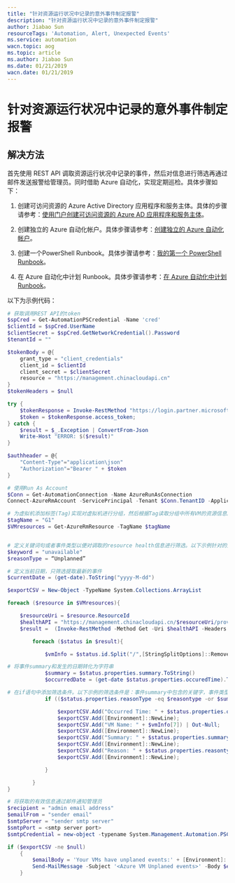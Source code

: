 ```yaml
---
title: "针对资源运行状况中记录的意外事件制定报警"
description: "针对资源运行状况中记录的意外事件制定报警"
author: Jiabao Sun
resourceTags: 'Automation, Alert, Unexpected Events'
ms.service: automation
wacn.topic: aog
ms.topic: article
ms.author: Jiabao Sun
ms.date: 01/21/2019
wacn.date: 01/21/2019
---
```


# 针对资源运行状况中记录的意外事件制定报警

## 解决方法

首先使用 REST API 调取资源运行状况中记录的事件，然后对信息进行筛选再通过邮件发送报警给管理员。同时借助 Azure 自动化，实现定期巡检。具体步骤如下：

1. 创建可访问资源的 Azure Active Directory 应用程序和服务主体。具体的步骤请参考：[使用门户创建可访问资源的 Azure AD 应用程序和服务主体](https://docs.azure.cn/zh-cn/active-directory/develop/howto-create-service-principal-portal)。

2. 创建独立的 Azure 自动化帐户。具体步骤请参考：[创建独立的 Azure 自动化帐户](https://docs.azure.cn/zh-cn/automation/automation-create-standalone-account)。

3. 创建一个PowerShell Runbook。具体步骤请参考：[我的第一个 PowerShell Runbook](https://docs.azure.cn/zh-cn/automation/automation-first-runbook-textual-powershell)。

4. 在 Azure 自动化中计划 Runbook。具体步骤请参考：[在 Azure 自动化中计划 Runbook](https://docs.azure.cn/zh-cn/automation/automation-schedules)。

以下为示例代码：

```powershell
# 获取调用REST API的token
$spCred = Get-AutomationPSCredential -Name 'cred'
$clientId = $spCred.UserName
$clientSecret = $spCred.GetNetworkCredential().Password
$tenantId = ""

$tokenBody = @{
    grant_type = "client_credentials"
    client_id = $clientId
    client_secret = $clientSecret
    resource = "https://management.chinacloudapi.cn"
}
$tokenHeaders = $null

try {
    $tokenResponse = Invoke-RestMethod "https://login.partner.microsoftonline.cn/$tenantId/oauth2/token" -Method Post -Body $tokenBody -Headers $tokenHeaders;
    $token = $tokenResponse.access_token;
} catch {
    $result = $_.Exception | ConvertFrom-Json
    Write-Host "ERROR: $($result)"
}

$authheader = @{
    "Content-Type"="application\json"
    "Authorization"="Bearer " + $token
}

# 使用Run As Account
$Conn = Get-AutomationConnection -Name AzureRunAsConnection
Connect-AzureRmAccount -ServicePrincipal -Tenant $Conn.TenantID -ApplicationId $Conn.ApplicationID -CertificateThumbprint $Conn.CertificateThumbprint -EnvironmentName "AzureChinaCloud"

# 为虚拟机添加标签(Tag)实现对虚拟机进行分组，然后根据Tag读取分组中所有VM的资源信息。以下示例中Tag为“G1”
$tagName = "G1"
$VMresources = Get-AzureRmResource -TagName $tagName


# 定义关键词句或者事件类型以便对调取的resource health信息进行筛选。以下示例针对的是计划外事件导致虚拟机状态变为unavailable
$keyword = "unavailable"
$reasonType = “Unplanned”

# 定义当前日期，只筛选提取最新的事件
$currentDate = (get-date).ToString("yyyy-M-dd")

$exportCSV = New-Object -TypeName System.Collections.ArrayList

foreach ($resource in $VMresources){

    $resourceUri = $resource.ResourceId
    $healthAPI = "https://management.chinacloudapi.cn/$resourceUri/providers/Microsoft.ResourceHealth/availabilityStatuses?api-version=2017-07-01"
    $result =  (Invoke-RestMethod -Method Get -Uri $healthAPI -Headers $authheader).value

        foreach ($status in $result){

            $vmInfo = $status.id.Split("/",[StringSplitOptions]::RemoveEmptyEntries)

# 将事件summary和发生的日期转化为字符串
            $summary = $status.properties.summary.ToString()
            $occurredDate = (get-date $status.properties.occuredTime).ToString("yyyy-M-dd")

# 在if语句中添加筛选条件。以下示例的筛选条件是：事件summary中包含的关键字，事件类型，以及事件发生的日期
            if (($status.properties.reasonType -eq $reasontype -or $summary.IndexOf($keyword) -gt -1) -and $occurredDate -ge $currentDate)

                $exportCSV.Add("Occurred Time: " + $status.properties.occuredtime) | Out-Null;
                $exportCSV.Add([Environment]::NewLine);
                $exportCSV.Add("VM Name: " + $vmInfo[7]) | Out-Null;
                $exportCSV.Add([Environment]::NewLine);
                $exportCSV.Add("Summary: " + $status.properties.summary) | Out-Null;
                $exportCSV.Add([Environment]::NewLine);
                $exportCSV.Add("Reason: " + $status.properties.reasontype) | Out-Null;
                $exportCSV.Add([Environment]::NewLine);

            }

        }
}

# 将获取的有效信息通过邮件通知管理员
$recipient = "admin email address"
$emailFrom = "sender email"
$smtpServer = "sender smtp server"
$smtpPort = <smtp server port>
$smtpCredential = new-object -typename System.Management.Automation.PSCredential -argumentlist "sender email", (ConvertTo-SecureString "sender email account password" -AsPlainText -Force)

if ($exportCSV -ne $null)
    {
        $emailBody = 'Your VMs have unplaned events:' + [Environment]::NewLine + $exportCSV;
        Send-MailMessage -Subject '<Azure VM Unplaned events>' -Body $emailBody -To $recipient -From $emailFrom -SmtpServer $smtpServer -Credential $smtpCredential -Port $smtpPort -UseSsl;
    }
```
